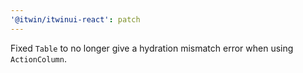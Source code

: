 ```yaml
---
'@itwin/itwinui-react': patch
---
```


Fixed `Table` to no longer give a hydration mismatch error when using `ActionColumn`.

